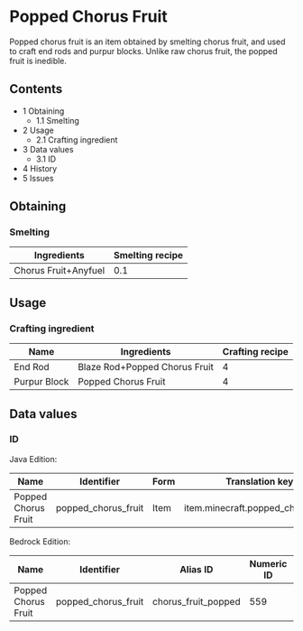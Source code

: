 # Popped Chorus Fruit
Popped chorus fruit is an item obtained by smelting chorus fruit, and used to craft end rods and purpur blocks. Unlike raw chorus fruit, the popped fruit is inedible.

## Contents
- 1 Obtaining
	- 1.1 Smelting
- 2 Usage
	- 2.1 Crafting ingredient
- 3 Data values
	- 3.1 ID
- 4 History
- 5 Issues

## Obtaining
### Smelting
| Ingredients          | Smelting recipe |
|----------------------|-----------------|
| Chorus Fruit+Anyfuel | 0.1             |

## Usage
### Crafting ingredient
| Name         | Ingredients                   | Crafting recipe |
|--------------|-------------------------------|-----------------|
| End Rod      | Blaze Rod+Popped Chorus Fruit | 4               |
| Purpur Block | Popped Chorus Fruit           | 4               |

## Data values
### ID
Java Edition:

| Name                | Identifier          | Form | Translation key                    |
|---------------------|---------------------|------|------------------------------------|
| Popped Chorus Fruit | popped_chorus_fruit | Item | item.minecraft.popped_chorus_fruit |

Bedrock Edition:

| Name                | Identifier          | Alias ID            | Numeric ID | Form | Translation key               |
|---------------------|---------------------|---------------------|------------|------|-------------------------------|
| Popped Chorus Fruit | popped_chorus_fruit | chorus_fruit_popped | 559        | Item | item.chorus_fruit_popped.name |



